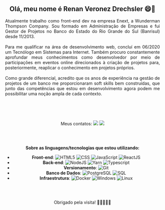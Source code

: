 <!-- Description -->
## <div align="center">Olá, meu nome é Renan Veronez Drechsler 😄👋</div>
<div align="justify">
Atualmente trabalho como front-end dev na empresa Enext, a Wunderman Thompson Company.
Sou formado em Administração de Empresas e fui Gestor de Projetos no Banco do Estado do Rio Grande do Sul (Banrisul) desde 11/2013.
<br><br>
Para me qualificar na área de desenvolvimento web, concluí em 06/2020 um Tecnólogo em Sistemas para Internet. Também procuro constantemente aprofundar meus conhecimentos como desenvolvedor por meio de participações em eventos online direcionados à criação de projetos para, posteriormente, reaplicar o conhecimento em projetos próprios.
<br><br>
Como grande diferencial, acredito que os anos de experiência na gestão de projetos de um banco me proporcionaram soft skills bem construídas, que junto das competências que estou em desenvolvimento agora podem me possibilitar uma noção ampla de cada contexto.
<br><br>

<br><br>

 <!-- Contacts -->
 <div align="center">
Meus contatos:   
<a href="https://www.linkedin.com/in/renan-veronez-drechsler-54a4801a3/" target="_blank"><img src="https://img.shields.io/badge/-LinkedIn-%230077B5?style=for-the-badge&logo=linkedin&logoColor=white"></a> 
<a href="https://app.rocketseat.com.br/me/renan-veronez-drechsler-05266" target="_blank"><img src="https://img.shields.io/badge/-Rocketseat-000?style=for-the-badge&logo=rocketseat&logoColor=black"></a>


<!-- Skills -->
<br><br>

**Sobre as linguagens/tecnologias que estou utilizando:**
- **Front-end**: ![HTML5](https://img.shields.io/badge/-HTML5-333333?style=flat&logo=HTML5) ![CSS](https://img.shields.io/badge/-CSS-333333?style=flat&logo=CSS3&logoColor=1572B6) ![JavaScript](https://img.shields.io/badge/-JavaScript-333333?style=flat&logo=javascript) ![ReactJS](https://img.shields.io/badge/-React-333333?style=flat&logo=react)
- **Back-end**: ![NodeJS](https://img.shields.io/badge/-Node.JS-333333?style=flat&logo=node.js) ![Yarn](https://img.shields.io/badge/-Yarn-333333?style=flat&logo=yarn&logoColor=007ACC) ![Typescript](https://img.shields.io/badge/-Typescript-333333?style=flat&logo=typescript)  
- **Versionamento**: ![Git](https://img.shields.io/badge/-Git-333333?style=flat&logo=git)
- **Banco de Dados**: ![PostgreSQL](https://img.shields.io/badge/-PostgreSQL-333333?style=flat&logo=postgresql) ![SQL](https://img.shields.io/badge/-SQL-333333?style=flat&logo=sql)
- **Infraestrutura**: ![Docker](https://img.shields.io/badge/-Docker-333333?style=flat&logo=docker) ![Windows](https://img.shields.io/badge/-Windows-333333?style=flat&logo=windows) ![Linux](https://img.shields.io/badge/-Linux-333333?style=flat&logo=Linux) 

<br><br>

<div align="center"> Obrigado pela visita! 🙋🏻‍♂️🙏🏽</div>
